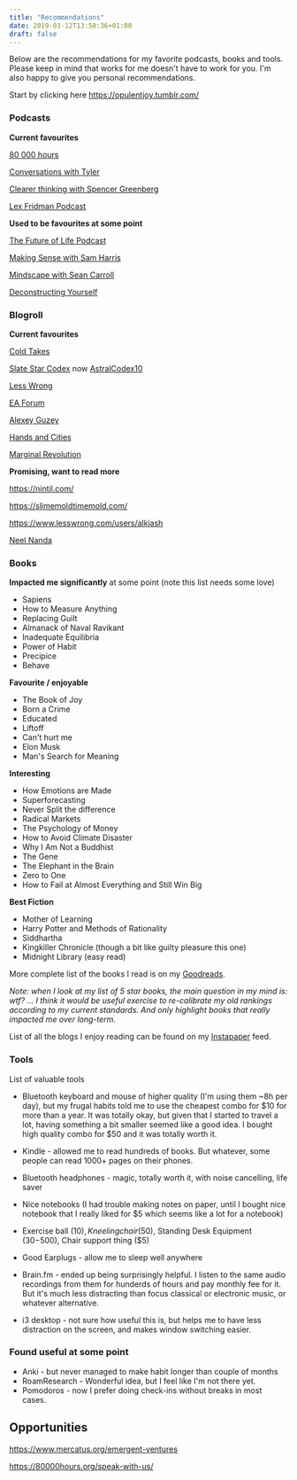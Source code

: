 ```yaml
---
title: "Recommendations"
date: 2019-03-12T13:50:36+01:00
draft: false
---
```


Below are the recommendations for my favorite podcasts, books and tools. Please keep in mind that works for me doesn't have to work for you. I'm also happy to give you personal recommendations. 

Start by clicking here https://opulentjoy.tumblr.com/

### Podcasts

**Current favourites**

[80 000 hours](https://80000hours.org/podcast/) 

[Conversations with Tyler](https://conversationswithtyler.com/) 

[Clearer thinking with Spencer Greenberg](https://clearerthinkingpodcast.com/)

[Lex Fridman Podcast](https://lexfridman.com/ai/) 

**Used to be favourites at some point**

[The Future of Life Podcast](https://futureoflife.org/the-future-of-life-podcast/) 

[Making Sense with Sam Harris](https://samharris.org/podcast/) 

[Mindscape with Sean Carroll](https://www.preposterousuniverse.com/podcast/) 

[Deconstructing Yourself](https://deconstructingyourself.com/) 

### Blogroll

**Current favourites**

[Cold Takes](https://www.cold-takes.com/) 

[Slate Star Codex](https://slatestarcodex.com/) now [AstralCodex10](https://astralcodexten.substack.com/)

[Less Wrong](https://www.lesswrong.com/)

[EA Forum](https://forum.effectivealtruism.org/)

[Alexey Guzey](https://guzey.com/)

[Hands and Cities](https://handsandcities.com/)

[Marginal Revolution](https://marginalrevolution.com/)

**Promising, want to read more**

https://nintil.com/

https://slimemoldtimemold.com/

https://www.lesswrong.com/users/alkjash

[Neel Nanda](https://www.neelnanda.io/)

### Books

**Impacted me significantly** at some point (note this list needs some love)

- Sapiens
- How to Measure Anything
- Replacing Guilt
- Almanack of Naval Ravikant
- Inadequate Equilibria
- Power of Habit
- Precipice
- Behave

**Favourite / enjoyable**
- The Book of Joy
- Born a Crime
- Educated
- Liftoff
- Can't hurt me
- Elon Musk
- Man's Search for Meaning

**Interesting**

- How Emotions are Made
- Superforecasting
- Never Split the difference
- Radical Markets
- The Psychology of Money
- How to Avoid Climate Disaster
- Why I Am Not a Buddhist
- The Gene
- The Elephant in the Brain
- Zero to One
- How to Fail at Almost Everything and Still Win Big

**Best Fiction**

- Mother of Learning
- Harry Potter and Methods of Rationality
- Siddhartha
- Kingkiller Chronicle (though a bit like guilty pleasure this one)
- Midnight Library (easy read)

More complete list of the books I read is on my [Goodreads](https://www.goodreads.com/user/show/28326786-matej-vrzala). 

*Note: when I look at my list of 5 star books, the main question in my mind is: wtf? ... I think it would be useful exercise to re-calibrate my old rankings according to my current standards. And only highlight books that really impacted me over long-term.*

List of all the blogs I enjoy reading can be found on my [Instapaper](https://www.instapaper.com/p/MatejM4) feed.


### Tools

List of valuable tools

- Bluetooth keyboard and mouse of higher quality (I'm using them ~8h per day), but my frugal habits told me to use the cheapest combo for $10 for more than a year. It was totally okay, but given that I started to travel a lot, having something a bit smaller seemed like a good idea. I bought high quality combo for $50 and it was totally worth it.

- Kindle - allowed me to read hundreds of books. But whatever, some people can read 1000+ pages on their phones.
- Bluetooth headphones - magic, totally worth it, with noise cancelling, life saver
- Nice notebooks (I had trouble making notes on paper, until I bought nice notebook that I really liked for $5 which seems like a lot for a notebook)
- Exercise ball ($10), Kneeling chair ($50), Standing Desk Equipment ($30-$500), Chair support thing ($5)
- Good Earplugs - allow me to sleep well anywhere
- Brain.fm - ended up being surprisingly helpful. I listen to the same audio recordings from them for hunderds of hours and pay monthly fee for it. But it's much less distracting than focus classical or electronic music, or whatever alternative. 
- i3 desktop - not sure how useful this is, but helps me to have less distraction on the screen, and makes window switching easier.

### Found useful at some point
- Anki - but never managed to make habit longer than couple of months
- RoamResearch - Wonderful idea, but I feel like I'm not there yet.
- Pomodoros - now I prefer doing check-ins without breaks in most cases. 



## Opportunities

https://www.mercatus.org/emergent-ventures

https://80000hours.org/speak-with-us/



